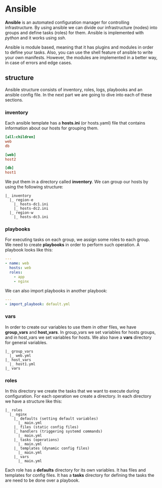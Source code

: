 # Ansible

__Ansible__ is an automated configuration manager for controlling infrastructure. By using ansible
we can divide our infrastructure (nodes) into groups and define tasks (roles) for them. Ansible is implemented
with _python_ and it works using _ssh_.

Ansible is module based, meaning that it has plugins and modules in order to define your tasks. Also, you can use
the shell feature of ansible to write your own manifests. However, the modules are implemented in a better way, in
case of errors and edge cases.

## structure

Ansible structure consists of inventory, roles, logs, playbooks and an ansible config file. In the next part
we are going to dive into each of these sections.

### inventory

Each ansible template has a __hosts.ini__ (or hosts.yaml) file that contains information about our hosts for grouping them.

```ini
[all:children]
web
db

[web]
host2

[db]
host1
```

We put them in a directory called __inventory__. We can group our hosts by using the following structure:

```
|_ inventory
  |_ region-e
    |_ hosts-dc1.ini
    |_ hosts-dc2.ini
  |_ region-w
    |_ hosts-dc3.ini
```

### playbooks

For executing tasks on each group, we assign some roles to each group. We need to create __playbooks__ in order to
perform such operation. A playbook looks like this:

```yaml
---
- name: web
  hosts: web
  roles:
    - app
    - nginx
```

We can also import playbooks in another playbook:

```yaml
---
- import_playbook: default.yml
```

### vars

In order to create our variables to use them in other files, we have __group_vars__ and __host_vars__.
In group_vars we set variables for hosts groups, and in host_vars we set variables for hosts. We also
have a __vars__ directory for general variables.

```
|_ group_vars
  |_ web.yml
|_ host_vars
  |_ host1.yml
|_ vars
```

### roles

In this directory we create the tasks that we want to execute during configuration. For each
operation we create a directory. In each directory we have a structure like this:

```
|_ roles
  |_ nginx
    |_ defaults (setting default variables)
      |_ main.yml
    |_ files (static config files)
    |_ handlers (triggering systemd commands)
      |_ main.yml
    |_ tasks (operations)
      |_ main.yml
    |_ templates (dynamic config files)
      |_ main.yml
    |_ vars
      |_ main.yml
```

Each role has a __defaults__ directory for its own variables. It has files and templates for config files. It has a __tasks__ directory
for defining the tasks the are need to be done over a playbook.
